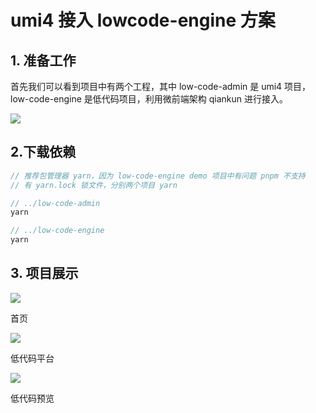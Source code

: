 # umi4 接入 lowcode-engine 方案

## 1. 准备工作

首先我们可以看到项目中有两个工程，其中 low-code-admin 是 umi4 项目，low-code-engine 是低代码项目，利用微前端架构 qiankun 进行接入。

![](https://github.com/WHSnhcZDYRZC/umi4-lowcode-engine-solutions/blob/main/image/image_0z3N5AzLIt.png)

## 2.下载依赖

```javascript
// 推荐包管理器 yarn，因为 low-code-engine demo 项目中有问题 pnpm 不支持
// 有 yarn.lock 锁文件，分别两个项目 yarn

// ../low-code-admin
yarn

// ../low-code-engine
yarn
```

## 3. 项目展示

![](https://github.com/WHSnhcZDYRZC/umi4-lowcode-engine-solutions/blob/main/image/image_5Y00bALhGC.png)

首页

![](https://github.com/WHSnhcZDYRZC/umi4-lowcode-engine-solutions/blob/main/image/image_O_oQ7C71Q-.png)

低代码平台

![](https://github.com/WHSnhcZDYRZC/umi4-lowcode-engine-solutions/blob/main/image/image_hYZL9WncWm.png)

低代码预览
